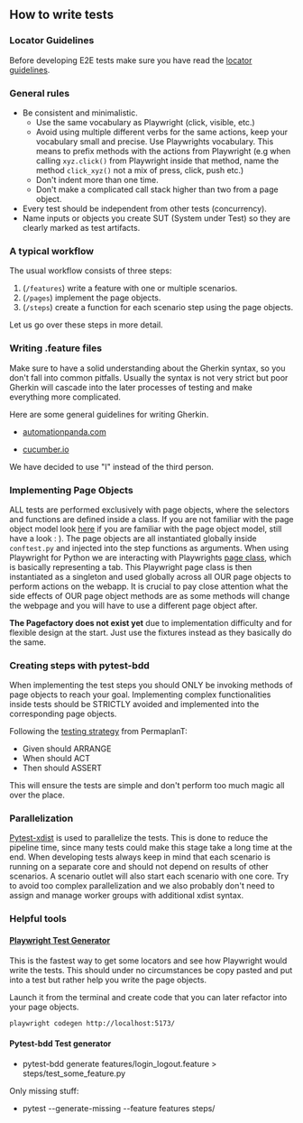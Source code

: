 ## How to write tests

### Locator Guidelines

Before developing E2E tests make sure you have read the [locator guidelines](./frontend-locators.md).

### General rules

- Be consistent and minimalistic.
  - Use the same vocabulary as Playwright (click, visible, etc.)
  - Avoid using multiple different verbs for the same actions, keep your vocabulary small and precise.
    Use Playwrights vocabulary.
    This means to prefix methods with the actions from Playwright (e.g when calling `xyz.click()` from Playwright inside that method, name the method `click_xyz()` not a mix of press, click, push etc.)
  - Don't indent more than one time.
  - Don't make a complicated call stack higher than two from a page object.
- Every test should be independent from other tests (concurrency).
- Name inputs or objects you create SUT (System under Test) so they are clearly marked as test artifacts.

### A typical workflow

The usual workflow consists of three steps:

1. (`/features`) write a feature with one or multiple scenarios.
2. (`/pages`) implement the page objects.
3. (`/steps`) create a function for each scenario step using the page objects.

Let us go over these steps in more detail.

### Writing .feature files

Make sure to have a solid understanding about the Gherkin syntax, so you don't fall into common pitfalls.
Usually the syntax is not very strict but poor Gherkin will cascade into the later processes of testing and make everything more complicated.

Here are some general guidelines for writing Gherkin.

- [automationpanda.com](https://automationpanda.com/2017/01/30/bdd-101-writing-good-gherkin/)

- [cucumber.io](https://cucumber.io/docs/bdd/better-gherkin/)

We have decided to use "I" instead of the third person.

### Implementing Page Objects

ALL tests are performed exclusively with page objects, where the selectors and functions are defined inside a class.
If you are not familiar with the page object model look [here](https://playwright.dev/python/docs/pom) if you are familiar with the page object model, still have a look : ).
The page objects are all instantiated globally inside `conftest.py` and injected into the step functions as arguments.
When using Playwright for Python we are interacting with Playwrights [page class](https://playwright.dev/docs/api/class-page), which is basically representing a tab.
This Playwright page class is then instantiated as a singleton and used globally across all OUR page objects to perform actions on the webapp.
It is crucial to pay close attention what the side effects of OUR page object methods are as some methods will change the webpage and you will have to use a different page object after.

**The Pagefactory does not exist yet** due to implementation difficulty and for flexible design at the start.
Just use the fixtures instead as they basically do the same.

### Creating steps with pytest-bdd

When implementing the test steps you should ONLY be invoking methods of page objects to reach your goal.
Implementing complex functionalities inside tests should be STRICTLY avoided and implemented into the corresponding page objects.

Following the [testing strategy](https://github.com/ElektraInitiative/PermaplanT/tree/master/doc/tests) from PermaplanT:

- Given should ARRANGE
- When should ACT
- Then should ASSERT

This will ensure the tests are simple and don't perform too much magic all over the place.

### Parallelization

[Pytest-xdist](https://pytest-xdist.readthedocs.io/en/latest/distribution.html) is used to parallelize the tests.
This is done to reduce the pipeline time, since many tests could make this stage take a long time at the end.
When developing tests always keep in mind that each scenario is running on a separate core and should not depend on results of other scenarios.
A scenario outlet will also start each scenario with one core.
Try to avoid too complex parallelization and we also probably don't need to assign and manage worker groups with additional xdist syntax.

### Helpful tools

#### [Playwright Test Generator](https://playwright.dev/python/docs/codegen)

This is the fastest way to get some locators and see how Playwright would write the tests.
This should under no circumstances be copy pasted and put into a test but rather help you write the page objects.

Launch it from the terminal and create code that you can later refactor into your page objects.

```sh
playwright codegen http://localhost:5173/
```

#### Pytest-bdd Test generator

- pytest-bdd generate features/login_logout.feature > steps/test_some_feature.py

Only missing stuff:

- pytest --generate-missing --feature features steps/
